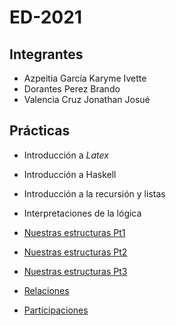 # ED-2021
## Integrantes
- Azpeitia García Karyme Ivette
- Dorantes Perez Brando 
- Valencia Cruz Jonathan Josué

## Prácticas

- Introducción a *Latex*
- Introducción a Haskell
- Introducción a la recursión y listas
- Interpretaciones de la lógica

- [Nuestras estructuras Pt1](https://github.com/Kary-AG/ED-2021/tree/main/P05) 

- [Nuestras estructuras Pt2](https://github.com/Kary-AG/ED-2021/tree/main/P06)

- [Nuestras estructuras Pt3](https://github.com/Kary-AG/ED-2021/tree/main/P07)

- [Relaciones](https://github.com/Kary-AG/ED-2021/tree/main/P08)

- [Participaciones](https://github.com/Kary-AG/ED-2021/tree/main/Participaciones)
